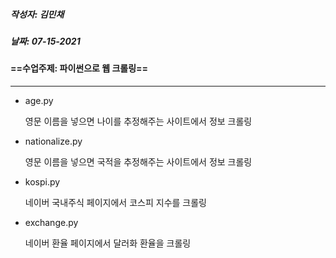 ##### 작성자: 김민채

##### 날짜: 07-15-2021

#### ==수업주제: 파이썬으로 웹 크롤링==

___

* age.py

  영문 이름을 넣으면 나이를 추정해주는 사이트에서 정보 크롤링

* nationalize.py

  영문 이름을 넣으면 국적을 추정해주는 사이트에서 정보 크롤링

* kospi.py

  네이버 국내주식 페이지에서 코스피 지수를 크롤링

* exchange.py

  네이버 환율 페이지에서 달러화 환율을 크롤링